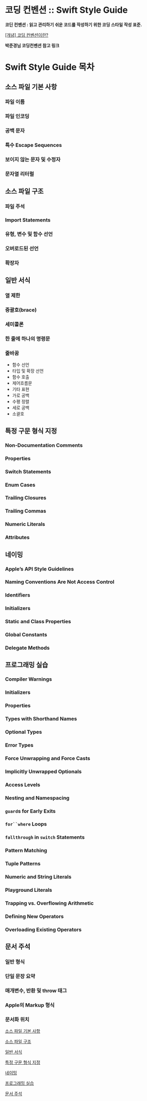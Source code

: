 # 코딩 컨벤션 :: Swift Style Guide

**코딘 컨벤션 : 읽고 관리하기 쉬운 코드를 작성하기 위한 코딩 스타일 작성 표준.**

[[개념] 코딩 컨벤션이란?](https://developer-doreen.tistory.com/38)

**박준경님 코딩컨벤션 참고 링크**

[](https://google.github.io/swift/)


# **Swift Style Guide** 목차

## 소스 파일 기본 사항
### 파일 이름
### 파일 인코딩
### 공백 문자
### 특수 Escape Sequences
### 보이지 않는 문자 및 수정자
### 문자열 리터럴

## 소스 파일 구조
### 파일 주석
### Import Statements
### 유형, 변수 및 함수 선언
### 오버로드된 선언
### 확장자

## 일반 서식
### 열 제한
### 중괄호(brace)
### 세미콜론
### 한 줄에 하나의 명령문

### 줄바꿈
- 함수 선언
- 타입 및 확장 선언
- 함수 호출
- 제어흐름문
- 기타 표현
- 가로 공백
- 수평 정렬
- 세로 공백
- 소괄호

## 특정 구문 형식 지정
### Non-Documentation Comments
### Properties
### Switch Statements
### Enum Cases
### Trailing Closures
### Trailing Commas
### Numeric Literals
### Attributes

## 네이밍
### Apple’s API Style Guidelines
### Naming Conventions Are Not Access Control
### Identifiers
### Initializers
### Static and Class Properties
### Global Constants
### Delegate Methods

## 프로그래밍 실습
### Compiler Warnings
### Initializers
### Properties
### Types with Shorthand Names
### Optional Types
### Error Types
### Force Unwrapping and Force Casts
### Implicitly Unwrapped Optionals
### Access Levels
### Nesting and Namespacing
### `guard`s for Early Exits
### `for``where` Loops
### `fallthrough` in `switch` Statements
### Pattern Matching
### Tuple Patterns
### Numeric and String Literals
### Playground Literals
### Trapping vs. Overflowing Arithmetic
### Defining New Operators
### Overloading Existing Operators

## 문서 주석
### 일반 형식
### 단일 문장 요약
### 매개변수, 반환 및 throw 태그
### Apple의 Markup 형식
### 문서화 위치

[소스 파일 기본 사항](https://www.notion.so/1af4d90aa2254982bce02b04870c9f13)

[소스 파일 구조](https://www.notion.so/9d63624ddc284c398e936c23991449af)

[일반 서식](https://www.notion.so/2801ee3dc4254fe6b7ae42570ca12b14)

[특정 구문 형식 지정](https://www.notion.so/ff31dc80cbde4e0ba6a23a0246921c9d)

[네이밍](https://www.notion.so/f3b26ae81d4f43a38b747977fccd2d5d)

[프로그래밍 실습](https://www.notion.so/8d4cd37daada4100ba1101a726f76df1)

[문서 주석](https://www.notion.so/32cb97e58a06440cb5fb61264a8b6e02)